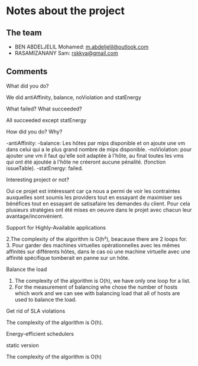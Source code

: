 # Notes about the project

## The team

- BEN ABDELJELIL Mohamed: m.abdeljelil@outlook.com
- RASAMIZANANY Sam: rskkya@gmail.com

## Comments

What did you do?

We did antiAffinity, balance, noViolation and statEnergy

What failed? What succeeded?

All succeeded except statEnergy

How did you do? Why?

-antiAffinity:
-balance: Les hôtes par mips disponible et on ajoute une vm dans celui qui a le plus grand nombre de mips disponible.
-noViolation: pour ajouter une vm il faut qu'elle soit adaptée à l'hôte, au final toutes les vms qui ont été ajoutée à l'hôte
ne créeront aucune pénalité. (fonction issueTable).
-statEnergy: failed.

Interesting project or not?

Oui ce projet est intéressant car ça nous a permi de voir les contraintes auxquelles sont soumis les providers tout en essayant de maximiser ses bénéfices tout en essayant de satisafaire les demandes du client. Pour cela plusieurs stratégies ont été mises en oeuvre dans le projet avec chacun leur avantage/inconvénient.

Support for Highly-Available applications

2.The complexity of the algorithm is O(h²), beacause there are 2 loops for.
3. Pour garder des machines virtuelles opérationnelles avec les mêmes affinités sur différents hôtes, dans le cas où une machine virtuelle avec une affinité spécifique tomberait en panne sur un hôte.

Balance the load

1. The complexity of the algorithm is O(h), we have only one loop for a list.
2. For the measurement of balancing whe chose the number of hosts which work and we can see with balancing load that all of hosts are used to balance the load.

Get rid of SLA violations

The complexity of the algorithm is O(h).

Energy-efficient schedulers

static version

The complexity of the algorithm is O(h)
